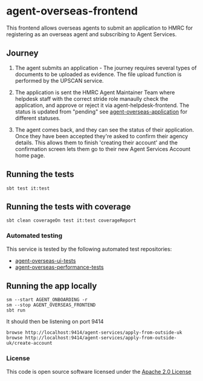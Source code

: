 
# agent-overseas-frontend

This frontend allows overseas agents to submit an application to HMRC for registering as an overseas agent and subscribing to Agent Services.

## Journey 
1. The agent submits an application - The journey requires several types of documents to be uploaded as evidence. The file upload function is performed by the UPSCAN service. 

2. The application is sent the HMRC Agent Maintainer Team where helpdesk staff with the correct stride role manaully check the application, and approve or reject it via agent-helpdesk-frontend. The status is updated from "pending" see [agent-overseas-application](https://github.com/hmrc/agent-overseas-application#application-statuses) for different statuses.

3. The agent comes back, and they can see the status of their application. Once they have been accepted they're asked to confirm their agency details. This allows them to finish 'creating their account' and the confirmation screen lets them go to their new Agent Services Account home page.



## Running the tests

    sbt test it:test

## Running the tests with coverage

    sbt clean coverageOn test it:test coverageReport


### Automated testing
This service is tested by the following automated test repositories:
- [agent-overseas-ui-tests](https://github.com/hmrc/agent-overseas-ui-tests)
- [agent-overseas-performance-tests](https://github.com/hmrc/agent-overseas-performance-tests)

## Running the app locally

    sm --start AGENT_ONBOARDING -r
    sm --stop AGENT_OVERSEAS_FRONTEND
    sbt run

It should then be listening on port 9414

    browse http://localhost:9414/agent-services/apply-from-outside-uk
    browse http://localhost:9414/agent-services/apply-from-outside-uk/create-account
    
### License

This code is open source software licensed under the [Apache 2.0 License]("http://www.apache.org/licenses/LICENSE-2.0.html")
